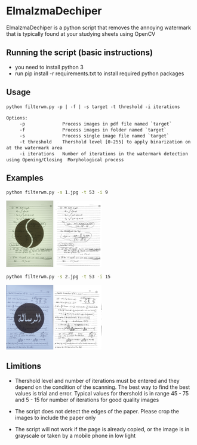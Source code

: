 ElmalzmaDechiper
=======
ElmalzmaDechiper is a python script that removes the annoying watermark that is typically found at your studying sheets using OpenCV

## Running the script (basic instructions)
* you need to install python 3 
* run pip install -r requirements.txt to install required python packages

## Usage
```
python filterwm.py -p | -f | -s target -t threshold -i iterations
```
```
Options:
     -p              Process images in pdf file named `target`
     -f              Process images in folder named `target`
     -s              Process single image file named `target`
     -t threshold    Thershold level [0-255] to apply binarization on at the watermark area
     -i iterations   Number of iterations in the watermark detection using Opening/Closing  Morphological process
```

## Examples
```bash
python filterwm.py -s 1.jpg -t 53 -i 9
```

<img src="https://github.com/KarimAshraf1995/ElmalzmaDechiper/blob/master/examples/1.jpg?raw=true" width="25%" />


<img src="https://github.com/KarimAshraf1995/ElmalzmaDechiper/blob/master/examples/output_20190106184915/1.jpg?raw=true" width="25%" />


```bash 
python filterwm.py -s 2.jpg -t 53 -i 15
```

<img src="https://github.com/KarimAshraf1995/ElmalzmaDechiper/blob/master/examples/2.jpg?raw=true" width="25%" />


<img src="https://github.com/KarimAshraf1995/ElmalzmaDechiper/blob/master/examples/output_20190106184915/2.jpg?raw=true" width="25%" />

## Limitions 
* Thershold level and number of iterations must be entered and they depend on the condition of the scanning. The best way to find the best values is trial and error. Typical values for thershold is in range 45 - 75 and 5 - 15 for number of iterations for good quality images

* The script does not detect the edges of the paper. Please crop the images to include the paper only

* The script will not work if the page is already copied, or the image is in grayscale or taken by a mobile phone in low light



